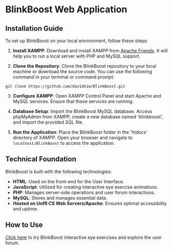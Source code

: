 # BlinkBoost Web Application

## Installation Guide
To set up BlinkBoost on your local environment, follow these steps:

1. **Install XAMPP**: Download and install XAMPP from [Apache Friends](https://www.apachefriends.org/index.html). It will help you to run a local server with PHP and MySQL support.

2. **Clone the Repository**: Clone the BlinkBoost repository to your local machine or download the source code. You can use the following command in your terminal or command prompt:

```
git clone https://github.com/dav1dk1m/BlinkBoost.git
```


3. **Configure XAMPP**: Open XAMPP Control Panel and start Apache and MySQL services. Ensure that these services are running.

4. **Database Setup**: Import the BlinkBoost MySQL database. Access phpMyAdmin from XAMPP, create a new database named 'blinkboost', and import the provided SQL file.

5. **Run the Application**: Place the BlinkBoost folder in the 'htdocs' directory of XAMPP. Open your browser and navigate to `localhost/BlinkBoost` to access the application.

## Technical Foundation

BlinkBoost is built with the following technologies:

- **HTML**: Used on the front-end for the User Interface.
- **JavaScript**: Utilized for creating interactive eye exercise animations.
- **PHP**: Manages server-side operations and user forum interactions.
- **MySQL**: Stores and manages essential data.
- **Hosted on UofR CS Web Servers/Apache**: Ensures optimal accessibility and uptime.


## How to Use

[Click here](http://www.webdev.cs.uregina.ca/~dkt886/BlinkBoost/) to try BlinkBoost interactive eye exercises and explore the user forum.

